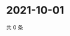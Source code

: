 # 2021-10-01

共 0 条

<!-- BEGIN -->
<!-- 最后更新时间 Fri Oct 01 2021 11:19:13 GMT+0800 (China Standard Time) -->

<!-- END -->
